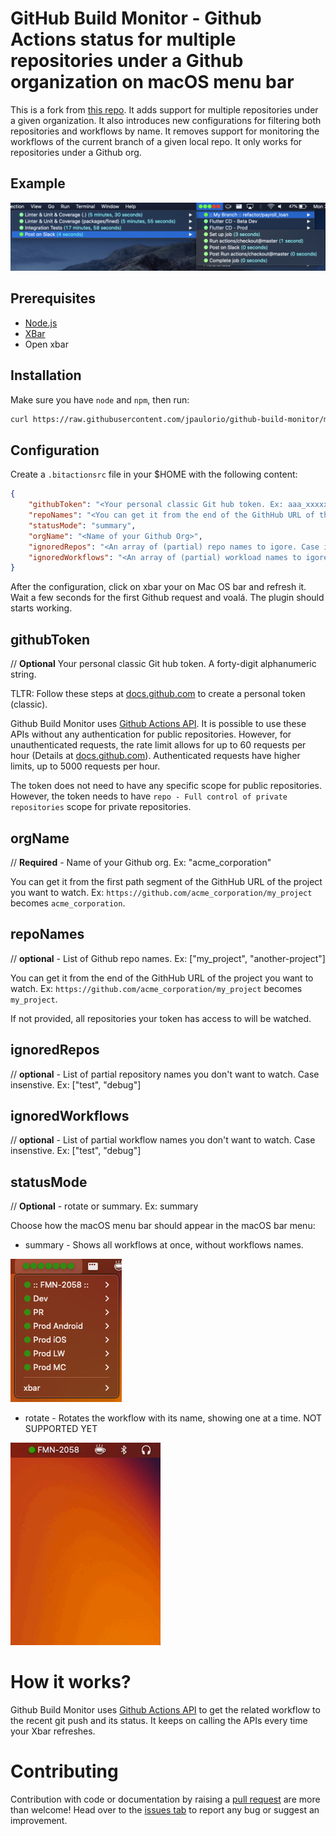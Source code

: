# GitHub Build Monitor - Github Actions status for multiple repositories under a Github organization on macOS menu bar

This is a fork from [this repo](https://github.com/paulononaka/bitactions/).
It adds support for multiple repositories under a given organization.
It also introduces new configurations for filtering both repositories and workflows by name.
It removes support for monitoring the workflows of the current branch of a given local repo.
It only works for repositories under a Github org.

## Example

![Github Build Monitor example showing GitHub Actions status on macOS menu](images/sample.png)

## Prerequisites

- [Node.js](https://nodejs.org/)
- [XBar](https://xbarapp.com/)
- Open xbar

## Installation

Make sure you have `node` and `npm`, then run:
```sh
curl https://raw.githubusercontent.com/jpaulorio/github-build-monitor/master/install.sh | bash
```

## Configuration

Create a `.bitactionsrc` file in your $HOME with the following content:

```json
{
    "githubToken": "<Your personal classic Git hub token. Ex: aaa_xxxxxxxxxxxxxxxxxxxxxxxxxxxxxxxxxxxxxxxx>",
    "repoNames": "<You can get it from the end of the GithHub URL of the project you want to watch. Ex: [repo-one\", \"repo-two\"]>",
    "statusMode": "summary",
    "orgName": "<Name of your Github Org>",
    "ignoredRepos": "<An array of (partial) repo names to igore. Case insenstive. [\"not-mine\", \"not-this-either\"]>",
    "ignoredWorkflows": "<An array of (partial) workload names to igore. Case insenstive. [\"example\", \"deploy\", \"quality\"]>"
}
```

After the configuration, click on xbar your on Mac OS bar and refresh it. Wait a few seconds for the first Github request and voalá. The plugin should starts working.

## githubToken
// **Optional** Your personal classic Git hub token. A forty-digit alphanumeric string.

TLTR: Follow these steps at [docs.github.com](https://docs.github.com/en/authentication/keeping-your-account-and-data-secure/managing-your-personal-access-tokens#creating-a-personal-access-token-classic) to create a personal token (classic).

Github Build Monitor uses [Github Actions API](https://docs.github.com/en/rest/reference/actions). It is possible to use these APIs without any authentication for public repositories. However, for unauthenticated requests, the rate limit allows for up to 60 requests per hour (Details at [docs.github.com](https://docs.github.com/en/rest/overview/resources-in-the-rest-api#rate-limiting)). Authenticated requests have higher limits, up to 5000 requests per hour.

The token does not need to have any specific scope for public repositories. However, the token  needs to have `repo - Full control of private repositories` scope for private repositories.

## orgName
// **Required** - Name of your Github org. Ex: "acme_corporation"

You can get it from the first path segment of the GithHub URL of the project you want to watch.
Ex: `https://github.com/acme_corporation/my_project` becomes `acme_corporation`.

## repoNames
// **optional** - List of Github repo names. Ex: ["my_project", "another-project"]

You can get it from the end of the GithHub URL of the project you want to watch.
Ex: `https://github.com/acme_corporation/my_project` becomes `my_project`.

If not provided, all repositories your token has access to will be watched.

## ignoredRepos
// **optional** - List of partial repository names you don't want to watch. Case insenstive. Ex: ["test", "debug"]

## ignoredWorkflows
// **optional** - List of partial workflow names you don't want to watch. Case insenstive. Ex: ["test", "debug"]

## statusMode
// **Optional** - rotate or summary. Ex: summary

Choose how the macOS menu bar should appear in the macOS bar menu:

- summary - Shows all workflows at once, without workflows names.

![summary](images/summary.png)

- rotate - Rotates the workflow with its name, showing one at a time. NOT SUPPORTED YET

![rotate](images/rotate.gif)

##

# How it works?
Github Build Monitor uses [Github Actions API](https://docs.github.com/en/rest/reference/actions) to get the related workflow to the recent git push and its status. It keeps on calling the APIs every time your Xbar refreshes.

# Contributing

Contribution with code or documentation by raising a [pull request](https://github.com/jpaulorio/github-build-monitor/pulls) are more than welcome! Head over to the [issues tab](https://github.com/jpaulorio/github-build-monitor/issues) to report any bug or suggest an improvement. 